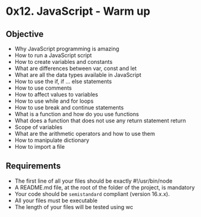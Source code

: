 # 0x12. JavaScript - Warm up

## Objective
+ Why JavaScript programming is amazing
+ How to run a JavaScript script
+ How to create variables and constants
+ What are differences between var, const and let
+ What are all the data types available in JavaScript
+ How to use the if, if ... else statements
+ How to use comments
+ How to affect values to variables
+ How to use while and for loops
+ How to use break and continue statements
+ What is a function and how do you use functions
+ What does a function that does not use any return statement return
+ Scope of variables
+ What are the arithmetic operators and how to use them
+ How to manipulate dictionary
+ How to import a file

## Requirements
+ The first line of all your files should be exactly #!/usr/bin/node
+ A README.md file, at the root of the folder of the project, is mandatory
+ Your code should be `semistandard` compliant (version 16.x.x).
+ All your files must be executable
+ The length of your files will be tested using wc
